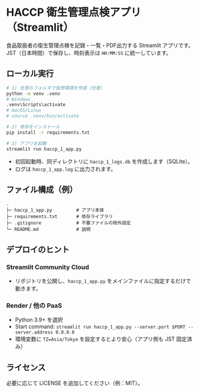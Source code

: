 # HACCP 衛生管理点検アプリ（Streamlit）

食品取扱者の衛生管理点検を記録・一覧・PDF出力する Streamlit アプリです。  
JST（日本時間）で保存し、時刻表示は `HH:MM:SS` に統一しています。

## ローカル実行

```bash
# 1) 任意のフォルダで仮想環境を作成（任意）
python -m venv .venv
# Windows
.venv\Scripts\activate
# macOS/Linux
# source .venv/bin/activate

# 2) 依存をインストール
pip install -r requirements.txt

# 3) アプリを起動
streamlit run haccp_1_app.py
```

- 初回起動時、同ディレクトリに `haccp_1_logs.db` を作成します（SQLite）。
- ログは `haccp_1_app.log` に出力されます。

## ファイル構成（例）

```
.
├─ haccp_1_app.py         # アプリ本体
├─ requirements.txt       # 依存ライブラリ
├─ .gitignore             # 不要ファイルの除外設定
└─ README.md              # 説明
```

## デプロイのヒント

### Streamlit Community Cloud
- リポジトリを公開し、`haccp_1_app.py` をメインファイルに指定するだけで動きます。

### Render / 他の PaaS
- Python 3.9+ を選択
- Start command: `streamlit run haccp_1_app.py --server.port $PORT --server.address 0.0.0.0`
- 環境変数に `TZ=Asia/Tokyo` を設定するとより安心（アプリ側も JST 固定済み）

## ライセンス
必要に応じて LICENSE を追加してください（例：MIT）。
